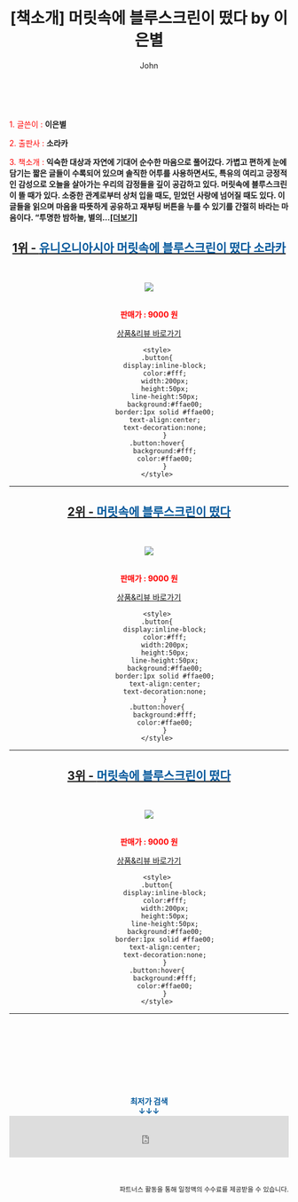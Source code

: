 ﻿---
layout: post
title:  "[책소개] 머릿속에 블루스크린이 떴다 by 이은별"
author: John
categories: [ 도서 ]
tags: [ 머릿속에 블루스크린이 떴다 ]
image: https://search1.kakaocdn.net/thumb/R120x174.q85/?fname=http%3A%2F%2Ft1.daumcdn.net%2Flbook%2Fimage%2F6169736%3Ftimestamp%3D20221108003603 
description: "[책소개] 머릿속에 블루스크린이 떴다 by 이은별"
toc: true
toc_sticky: true
---

<br>
<p>
<font color='#ff0000'>1. 글쓴이 : </font><b>이은별</b>
<p>
<font color='#ff0000'>2. 출판사 : </font><b>소라카</b>
<p>
<font color='#ff0000'>3. 책소개 : </font><b>익숙한 대상과 자연에 기대어 순수한 마음으로 풀어갔다.  가볍고 편하게 눈에 담기는 짧은 글들이 수록되어 있으며 솔직한 어투를 사용하면서도, 특유의 여리고 긍정적인 감성으로 오늘을 살아가는 우리의 감정들을 깊이 공감하고 있다.  머릿속에 블루스크린이 뜰 때가 있다. 소중한 관계로부터 상처 입을 때도, 믿었던 사랑에 넘어질 때도 있다. 이 글들을 읽으며 마음을 따뜻하게 공유하고 재부팅 버튼을 누를 수 있기를 간절히 바라는 마음이다.  “투명한 밤하늘, 별의...<a href="https://link.coupang.com/re/AFFSDP?lptag=AF7307611&pageKey=6829141690&itemId=16206347021&vendorItemId=83400733256&traceid=V0-153-eda7081952736490&requestid=20230303223246435598471" target="_blank">[더보기]</a></b>
<p>
    
<center><h2><a href="https://link.coupang.com/re/AFFSDP?lptag=AF7307611&pageKey=6829141690&itemId=16206347021&vendorItemId=83400733256&traceid=V0-153-eda7081952736490&requestid=20230303223246435598471" target="_blank"><b>1위 - <font color='#01579B'>유니오니아시아 머릿속에 블루스크린이 떴다   소라카</font></b></a></h2><br>

<a href="https://link.coupang.com/re/AFFSDP?lptag=AF7307611&pageKey=6829141690&itemId=16206347021&vendorItemId=83400733256&traceid=V0-153-eda7081952736490&requestid=20230303223246435598471" target="_blank"><img src="https://static.coupangcdn.com/image/vendor_inventory/50bc/af9e6feaa57aa5b69f66a650e15587afb4d1bb41ba06da4a8dd92d404769.jpg"></a><br><br>

<b><font color='#ff0000'>판매가 : 9000 원</font></b><br>

<a href="https://link.coupang.com/re/AFFSDP?lptag=AF7307611&pageKey=6829141690&itemId=16206347021&vendorItemId=83400733256&traceid=V0-153-eda7081952736490&requestid=20230303223246435598471" target="_blank" class="button">상품&리뷰 바로가기</a><p>

        <style>
        .button{
            display:inline-block;
            color:#fff;
            width:200px;
            height:50px;
            line-height:50px;
            background:#ffae00;
            border:1px solid #ffae00;
            text-align:center;
            text-decoration:none;
            }
        .button:hover{
            background:#fff;
            color:#ffae00;
            }
        </style>

<hr>

<center><h2><a href="https://link.coupang.com/re/AFFSDP?lptag=AF7307611&pageKey=6804527476&itemId=16076765888&vendorItemId=83466071883&traceid=V0-153-6967fdebd610df86&requestid=20230303223246435598471" target="_blank"><b>2위 - <font color='#01579B'>머릿속에 블루스크린이 떴다</font></b></a></h2><br>

<a href="https://link.coupang.com/re/AFFSDP?lptag=AF7307611&pageKey=6804527476&itemId=16076765888&vendorItemId=83466071883&traceid=V0-153-6967fdebd610df86&requestid=20230303223246435598471" target="_blank"><img src="https://static.coupangcdn.com/image/vendor_inventory/f547/8e33e28928a9c32ad711aad5ed3b464dc2853491188638cf52223c4c7ecf.jpg"></a><br><br>

<b><font color='#ff0000'>판매가 : 9000 원</font></b><br>

<a href="https://link.coupang.com/re/AFFSDP?lptag=AF7307611&pageKey=6804527476&itemId=16076765888&vendorItemId=83466071883&traceid=V0-153-6967fdebd610df86&requestid=20230303223246435598471" target="_blank" class="button">상품&리뷰 바로가기</a><p>

        <style>
        .button{
            display:inline-block;
            color:#fff;
            width:200px;
            height:50px;
            line-height:50px;
            background:#ffae00;
            border:1px solid #ffae00;
            text-align:center;
            text-decoration:none;
            }
        .button:hover{
            background:#fff;
            color:#ffae00;
            }
        </style>

<hr>

<center><h2><a href="https://link.coupang.com/re/AFFSDP?lptag=AF7307611&pageKey=6823115325&itemId=16177851307&vendorItemId=83373280340&traceid=V0-153-0103eb505e0b5277&requestid=20230303223246435598471" target="_blank"><b>3위 - <font color='#01579B'>머릿속에 블루스크린이 떴다</font></b></a></h2><br>

<a href="https://link.coupang.com/re/AFFSDP?lptag=AF7307611&pageKey=6823115325&itemId=16177851307&vendorItemId=83373280340&traceid=V0-153-0103eb505e0b5277&requestid=20230303223246435598471" target="_blank"><img src="https://static.coupangcdn.com/image/vendor_inventory/7f71/b1a35e77bd2d32e2c491e350e8f28e5aec4c5a8064bef14314bf14ef6cd3.jpg"></a><br><br>

<b><font color='#ff0000'>판매가 : 9000 원</font></b><br>

<a href="https://link.coupang.com/re/AFFSDP?lptag=AF7307611&pageKey=6823115325&itemId=16177851307&vendorItemId=83373280340&traceid=V0-153-0103eb505e0b5277&requestid=20230303223246435598471" target="_blank" class="button">상품&리뷰 바로가기</a><p>

        <style>
        .button{
            display:inline-block;
            color:#fff;
            width:200px;
            height:50px;
            line-height:50px;
            background:#ffae00;
            border:1px solid #ffae00;
            text-align:center;
            text-decoration:none;
            }
        .button:hover{
            background:#fff;
            color:#ffae00;
            }
        </style>

<hr>

<br><br><br><br><br><br><br>
<center><b><font color='#01579B' size='medium'>최저가 검색<br>
↓↓↓</font></b></center>
<center><iframe src="https://coupa.ng/b1Tbjx" width="100%" height="75" frameborder="0" scrolling="no" referrerpolicy="unsafe-url"></iframe></center>
<br><br>
<p>
<small>
    <div align="right">파트너스 활동을 통해 일정액의 수수료를 제공받을 수 있습니다.</div>
</small>
</p>
